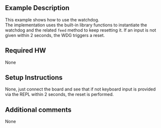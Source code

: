 ## Example Description
This example shows how to use the watchdog.<br>
The implementation uses the built-in library functions to instantiate the watchdog and the related `feed` method to keep resetting it. If an input is not given within 2 seconds, the WDG triggers a reset.<br>

## Required HW
None

## Setup Instructions
None, just connect the board and see that if not keyboard input is provided via the REPL within 2 seconds, the reset is performed.

## Additional comments
None